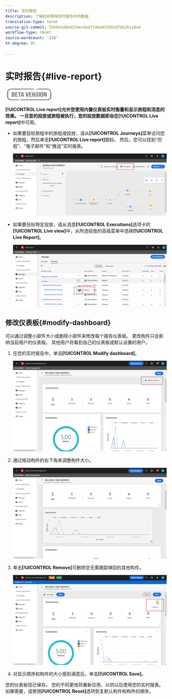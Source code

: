```yaml
---
title: 实时报告
description: 了解如何使用实时报告中的数据
translation-type: tm+mt
source-git-commit: 55b9e5d8ed259ec6ed7746e835691d7d6261a8a4
workflow-type: tm+mt
source-wordcount: '218'
ht-degree: 0%

---
```


# 实时报告{#live-report}

![](../assets/do-not-localize/badge.png)

**[!UICONTROL Live report]**允许您使用内置仪表板实时衡量和显示旅程和消息的效果。
一旦您的投放或旅程被执行，您的投放数据即会在**[!UICONTROL Live report]**&#x200B;中可用。

* 如果要目标旅程中的旅程或投放，请从&#x200B;**[!UICONTROL Journeys]**&#x200B;菜单访问您的旅程，然后单击&#x200B;**[!UICONTROL Live report]**&#x200B;图标。 然后，您可以找到“历程”、“电子邮件”和“推送”实时报表。

   ![](../assets/report_journey.png)

* 如果要目标特定投放，请从消息&#x200B;**[!UICONTROL Executions]**&#x200B;选项卡的&#x200B;**[!UICONTROL Live view]**&#x200B;中，从所选投放的高级菜单中选择&#x200B;**[!UICONTROL Live Report]**。

   ![](../assets/report_2.png)

## 修改仪表板{#modify-dashboard}

可以通过调整小部件大小或删除小部件来修改每个报告仪表板。 更改构件只会影响当前用户的仪表板。 其他用户将看到自己的仪表板或默认设置的用户。

1. 在您的实时报告中，单击&#x200B;**[!UICONTROL Modify dashboard]**。

   ![](../assets/report_modify_1.png)

1. 通过拖动构件的右下角来调整构件大小。

   ![](../assets/report_modify_2.png)

1. 单击&#x200B;**[!UICONTROL Remove]**&#x200B;可删除您无需跟踪弹回的其他构件。

   ![](../assets/report_modify_3.png)

1. 对显示顺序和构件的大小感到满意后，单击&#x200B;**[!UICONTROL Save]**。

您的仪表板现已保存。 您的不同更改将重新应用，以供以后使用您的实时报表。 如果需要，请使用&#x200B;**[!UICONTROL Reset]**&#x200B;选项恢复默认构件和构件的顺序。
